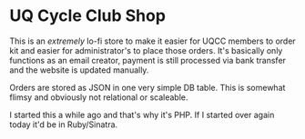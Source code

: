 # UQ Cycle Club Shop

This is an *extremely* lo-fi store to make it easier for UQCC members to order kit and easier for administrator's to place those orders. 
It's basically only functions as an email creator, payment is still processed via bank transfer and the website is updated manually.

Orders are stored as JSON in one very simple DB table. This is somewhat flimsy and obviously not relational or scaleable.

I started this a while ago and that's why it's PHP. If I started over again today it'd be in Ruby/Sinatra.